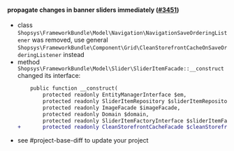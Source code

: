 #### propagate changes in banner sliders immediately ([#3451](https://github.com/shopsys/shopsys/pull/3451))

-   class `Shopsys\FrameworkBundle\Model\Navigation\NavigationSaveOrderingListener` was removed, use general `Shopsys\FrameworkBundle\Component\Grid\CleanStorefrontCacheOnSaveOrderingListener` instead
-   method `Shopsys\FrameworkBundle\Model\Slider\SliderItemFacade::__construct` changed its interface:
    ```diff
        public function __construct(
            protected readonly EntityManagerInterface $em,
            protected readonly SliderItemRepository $sliderItemRepository,
            protected readonly ImageFacade $imageFacade,
            protected readonly Domain $domain,
            protected readonly SliderItemFactoryInterface $sliderItemFactory,
    +       protected readonly CleanStorefrontCacheFacade $cleanStorefrontCacheFacade,
    ```
-   see #project-base-diff to update your project
